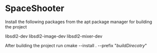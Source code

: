 # SpaceShooter
Install the following packages from the apt package manager for building the project

libsdl2-dev
libsdl2-image-dev
libsdl2-mixer-dev

After building the project run
cmake --install . --prefix "*buildDirecotry*"